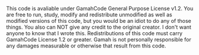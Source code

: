 This code is avaliable under GamahCode General Purpose License v1.2.
You are free to run, study, modify and redistribute unmodified as well as modified versions of this code, but you would be an idiot to do any of those things.
You also can NOT give any credit to the original creator.
I don't want anyone to know that I wrote this.
Redistributions of this code must carry GamahCode License 1.2 or greater.
Gamah is not personally responsible for any damages measurable or otherwise that result from this code.

